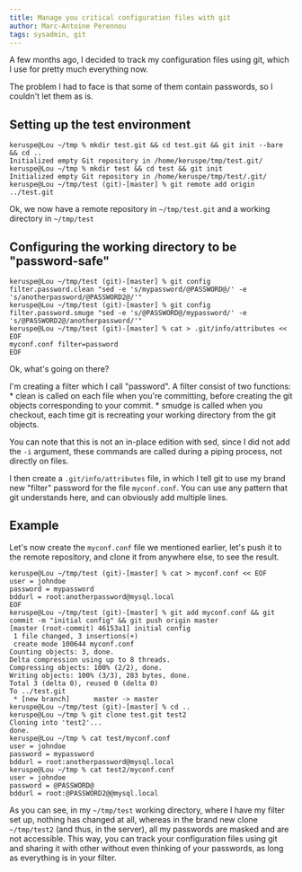 ```yaml
---
title: Manage you critical configuration files with git
author: Marc-Antoine Perennou
tags: sysadmin, git
---
```


A few months ago, I decided to track my configuration files using git, which I use for pretty much everything now.

The problem I had to face is that some of them contain passwords, so I couldn't let them as is.

## Setting up the test environment

    keruspe@Lou ~/tmp % mkdir test.git && cd test.git && git init --bare && cd ..
    Initialized empty Git repository in /home/keruspe/tmp/test.git/
    keruspe@Lou ~/tmp % mkdir test && cd test && git init
    Initialized empty Git repository in /home/keruspe/tmp/test/.git/
    keruspe@Lou ~/tmp/test (git)-[master] % git remote add origin ../test.git 

Ok, we now have a remote repository in `~/tmp/test.git` and a working directory in `~/tmp/test`

## Configuring the working directory to be "password-safe"

    keruspe@Lou ~/tmp/test (git)-[master] % git config filter.password.clean "sed -e 's/mypassword/@PASSWORD@/' -e 's/anotherpassword/@PASSWORD2@/'"
    keruspe@Lou ~/tmp/test (git)-[master] % git config filter.password.smuge "sed -e 's/@PASSWORD@/mypassword/' -e 's/@PASSWORD2@/anotherpassword/'"
    keruspe@Lou ~/tmp/test (git)-[master] % cat > .git/info/attributes << EOF
    myconf.conf filter=password
    EOF

Ok, what's going on there?

I'm creating a filter which I call "password". A filter consist of two functions:
    * clean is called on each file when you're committing, before creating the git objects corresponding to your commit.
    * smudge is called when you checkout, each time git is recreating your working directory from the git objects.

You can note that this is not an in-place edition with sed, since I did not add the `-i` argument, these commands are
called during a piping process, not directly on files.

I then create a `.git/info/attributes` file, in which I tell git to use my brand new "filter" password for the file
`myconf.conf`. You can use any pattern that git understands here, and can obviously add multiple lines.

## Example

Let's now create the `myconf.conf` file we mentioned earlier, let's push it to the remote repository, and clone it from
anywhere else, to see the result.

    keruspe@Lou ~/tmp/test (git)-[master] % cat > myconf.conf << EOF
    user = johndoe
    password = mypassword
    bddurl = root:anotherpassword@mysql.local
    EOF
    keruspe@Lou ~/tmp/test (git)-[master] % git add myconf.conf && git commit -m "initial config" && git push origin master
    [master (root-commit) 46153a1] initial config
     1 file changed, 3 insertions(+)
     create mode 100644 myconf.conf
    Counting objects: 3, done.
    Delta compression using up to 8 threads.
    Compressing objects: 100% (2/2), done.
    Writing objects: 100% (3/3), 283 bytes, done.
    Total 3 (delta 0), reused 0 (delta 0)
    To ../test.git
     * [new branch]      master -> master
    keruspe@Lou ~/tmp/test (git)-[master] % cd ..
    keruspe@Lou ~/tmp % git clone test.git test2
    Cloning into 'test2'...
    done.
    keruspe@Lou ~/tmp % cat test/myconf.conf
    user = johndoe
    password = mypassword
    bddurl = root:anotherpassword@mysql.local
    keruspe@Lou ~/tmp % cat test2/myconf.conf
    user = johndoe
    password = @PASSWORD@
    bddurl = root:@PASSWORD2@@mysql.local

As you can see, in my `~/tmp/test` working directory, where I have my filter set up, nothing has changed at all, whereas
in the brand new clone `~/tmp/test2` (and thus, in the server), all my passwords are masked and are not accessible. This way, you can
track your configuration files using git and sharing it with other without even thinking of your passwords, as long as
everything is in your filter.
